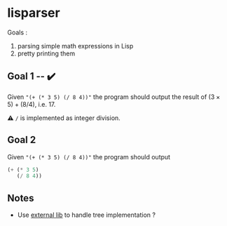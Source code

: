 # lisparser

Goals :
1. parsing simple math expressions in Lisp
2. pretty printing them

## Goal 1 -- ✔️
Given `"(+ (* 3 5) (/ 8 4))"` the program should output the result of $(3\times5)+(8/4)$, i.e. $17$.

⚠️ `/` is implemented as integer division.

## Goal 2
Given `"(+ (* 3 5) (/ 8 4))"` the program should output
```python
(+ (* 3 5)
   (/ 8 4))
```

## Notes
- Use [external lib](https://github.com/mar10/nutree/) to handle tree implementation ?
